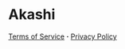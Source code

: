 # Akashi
[Terms of Service](https://github.com/akashibot/.github/blob/main/tos.md) **·** [Privacy Policy](https://github.com/akashibot/.github/blob/main/privacy.md)
